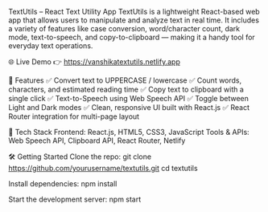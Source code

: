
TextUtils – React Text Utility App
TextUtils is a lightweight React-based web app that allows users to manipulate and analyze text in real time. It includes a variety of features like case conversion, word/character count, dark mode, text-to-speech, and copy-to-clipboard — making it a handy tool for everyday text operations.

🌐 Live Demo
👉 https://vanshikatextutils.netlify.app

🚀 Features
✅ Convert text to UPPERCASE / lowercase
✅ Count words, characters, and estimated reading time
✅ Copy text to clipboard with a single click
✅ Text-to-Speech using Web Speech API
✅ Toggle between Light and Dark modes
✅ Clean, responsive UI built with React.js
✅ React Router integration for multi-page layout

🧰 Tech Stack
Frontend: React.js, HTML5, CSS3, JavaScript
Tools & APIs: Web Speech API, Clipboard API, React Router, Netlify

🛠️ Getting Started
Clone the repo:
git clone https://github.com/yourusername/textutils.git
cd textutils


Install dependencies:
npm install

Start the development server:
npm start
